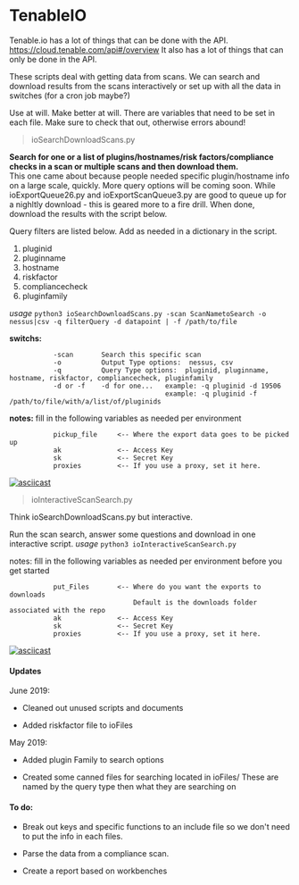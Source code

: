 # TenableIO
Tenable.io has a lot of things that can be done with the API.  https://cloud.tenable.com/api#/overview  It also has a lot of things that can only be done in the API.

These scripts deal with getting data from scans.  We can search and download results from the scans interactively or set up with all the data in switches (for a cron job maybe?)

Use at will.  Make better at will.  There are variables that need to be set in each file.  Make sure to check that out, otherwise errors abound!

> ioSearchDownloadScans.py

**Search for one or a list of plugins/hostnames/risk factors/compliance checks in a scan or multiple scans and then download them.**  
This one came about because people needed specific plugin/hostname info on a large scale, quickly.  More query options will be coming soon.  While ioExportQueue26.py and ioExportScanQueue3.py are good to queue up for a nighltly download - this is geared more to a fire drill.  When done, download the results with the script below.

Query filters are listed below. Add as needed in a dictionary in the script.


1. pluginid
2. pluginname
3. hostname
4. riskfactor
5. compliancecheck  
6. pluginfamily

*usage* `python3 ioSearchDownloadScans.py -scan ScanNametoSearch -o nessus|csv -q filterQuery -d datapoint | -f /path/to/file`

******switchs:******    

               -scan       Search this specific scan
               -o          Output Type options:  nessus, csv
               -q          Query Type options:  pluginid, pluginname, hostname, riskfactor, compliancecheck, pluginfamily
               -d or -f    -d for one...   example: -q pluginid -d 19506
                                           example: -q pluginid -f /path/to/file/with/a/list/of/pluginids              

******notes:******      fill in the following variables as needed per environment

               pickup_file     <-- Where the export data goes to be picked up
               ak              <-- Access Key
               sk              <-- Secret Key
               proxies         <-- If you use a proxy, set it here.


[![asciicast](https://asciinema.org/a/242426.svg)](https://asciinema.org/a/242426)

> ioInteractiveScanSearch.py

Think ioSearchDownloadScans.py but interactive.

Run the scan search, answer some questions and download in one interactive script.  *usage* `python3 ioInteractiveScanSearch.py`

   notes:      fill in the following variables as needed per environment before you get started

               put_Files       <-- Where do you want the exports to downloads
                                   Default is the downloads folder associated with the repo
               ak              <-- Access Key
               sk              <-- Secret Key
               proxies         <-- If you use a proxy, set it here.

[![asciicast](https://asciinema.org/a/242579.svg)](https://asciinema.org/a/242579)

#### Updates

June 2019:

+ Cleaned out unused scripts and documents

+ Added riskfactor file to ioFiles

May 2019:

+ Added plugin Family to search options

+ Created some canned files for searching located in ioFiles/  These are named by the query type then what they are searching on

#### To do:

+ Break out keys and specific functions to an include file so we don't need to put the info in each files.

+ Parse the data from a compliance scan.

+ Create a report based on workbenches

